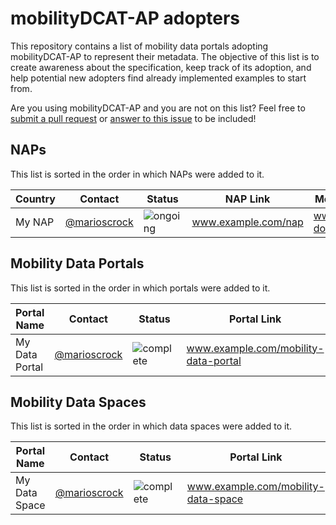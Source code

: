 # mobilityDCAT-AP adopters

This repository contains a list of mobility data portals adopting mobilityDCAT-AP to represent their metadata. The objective of this list is to create awareness about the specification, keep track of its adoption, and help potential new adopters find already implemented examples to start from.

Are you using mobilityDCAT-AP and you are not on this list? Feel free to [submit a pull request](https://docs.github.com/en/pull-requests/collaborating-with-pull-requests/proposing-changes-to-your-work-with-pull-requests/creating-a-pull-request-from-a-fork) or [answer to this issue](https://github.com/mobilityDCAT-AP/adopters/issues/1) to be included!

## NAPs

This list is sorted in the order in which NAPs were added to it.

| Country | Contact | Status | NAP Link | Metadata Access Documentation |
| ------------ | ------- | ------ | ------------------ | ------------------ |
| My NAP | [@marioscrock](https://github.com/marioscrock) | ![ongoing](https://img.shields.io/badge/-ongoing-yellow?style=flat) | www.example.com/nap | www.example.com/nap/metadata-documentation |

## Mobility Data Portals

This list is sorted in the order in which portals were added to it.

| Portal Name | Contact | Status | Portal Link | Metadata Access Documentation |
| ------------ | ------- | ------ | ------------------ | ------------------ |
| My Data Portal | [@marioscrock](https://github.com/marioscrock) | ![complete](https://img.shields.io/badge/-complete-blue?style=flat) | www.example.com/mobility-data-portal | www.example.com/mdp/metadata-documentation |

## Mobility Data Spaces

This list is sorted in the order in which data spaces were added to it.

| Portal Name | Contact | Status | Portal Link | Metadata Access Documentation |
| ------------ | ------- | ------ | ------------------ | ------------------ |
| My Data Space | [@marioscrock](https://github.com/marioscrock) | ![complete](https://img.shields.io/badge/-ongoing-yellow?style=flat) | www.example.com/mobility-data-space | www.example.com/mds/metadata-documentation |
